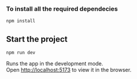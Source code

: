 ### To install all the required dependecies

```
npm install
```

## Start the project

```
npm run dev
```

Runs the app in the development mode.<br>
Open [http://localhost:5173](http://localhost:5173) to view it in the browser.
